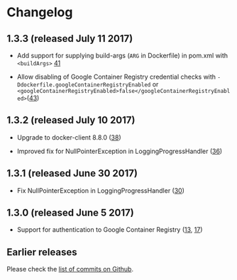 # Changelog

## 1.3.3 (released July 11 2017)

- Add support for supplying build-args (`ARG` in Dockerfile) in pom.xml with
  `<buildArgs>` [41][]

- Allow disabling of Google Container Registry credential checks with
  `-Ddockerfile.googleContainerRegistryEnabled` or
  `<googleContainerRegistryEnabled>false</googleContainerRegistryEnabled>`([43][])


[41]: https://github.com/spotify/dockerfile-maven/pull/41
[43]: https://github.com/spotify/dockerfile-maven/pull/43


## 1.3.2 (released July 10 2017)

- Upgrade to docker-client 8.8.0 ([38][])

- Improved fix for NullPointerException in LoggingProgressHandler ([36][])

[36]: https://github.com/spotify/dockerfile-maven/pull/36
[38]: https://github.com/spotify/dockerfile-maven/pull/38


## 1.3.1 (released June 30 2017)

- Fix NullPointerException in LoggingProgressHandler ([30][])

[30]: https://github.com/spotify/dockerfile-maven/pull/30


## 1.3.0 (released June 5 2017)

- Support for authentication to Google Container Registry ([13][], [17][])

[13]: https://github.com/spotify/dockerfile-maven/pull/13
[17]: https://github.com/spotify/dockerfile-maven/pull/17

## Earlier releases 

Please check the [list of commits on Github][commits].

[commits]: https://github.com/spotify/dockerfile-maven/commits/master
